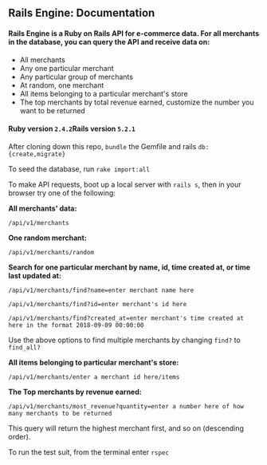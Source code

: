 ## Rails Engine: Documentation

#### Rails Engine is a Ruby on Rails API for e-commerce data. For all merchants in the database, you can query the API and receive data on:

* All merchants
* Any one particular merchant
* Any particular group of merchants
* At random, one merchant
* All items belonging to a particular merchant's store
* The top merchants by total revenue earned, customize the number you want to be returned

#### Ruby version `2.4.2`Rails version `5.2.1`

After cloning down this repo, `bundle` the Gemfile and rails `db:{create,migrate}`

To seed the database, run `rake import:all`

To make API requests, boot up a local server with `rails s`, then in your browser try one of the following:

**All merchants' data:**

`/api/v1/merchants`

**One random merchant:**

`/api/v1/merchants/random`

**Search for one particular merchant by name, id, time created at, or time last updated at:**

`/api/v1/merchants/find?name=enter merchant name here`

`/api/v1/merchants/find?id=enter merchant's id here`

`/api/v1/merchants/find?created_at=enter merchant's time created at here in the format 2018-09-09 00:00:00`


Use the above options to find multiple merchants by changing `find?` to `find_all?`


**All items belonging to particular merchant's store:**

`/api/v1/merchants/enter a merchant id here/items`

**The Top merchants by revenue earned:**

`/api/v1/merchants/most_revenue?quantity=enter a number here of how many merchants to be returned`

This query will return the highest merchant first, and so on (descending order).


To run the test suit, from the terminal enter `rspec`
